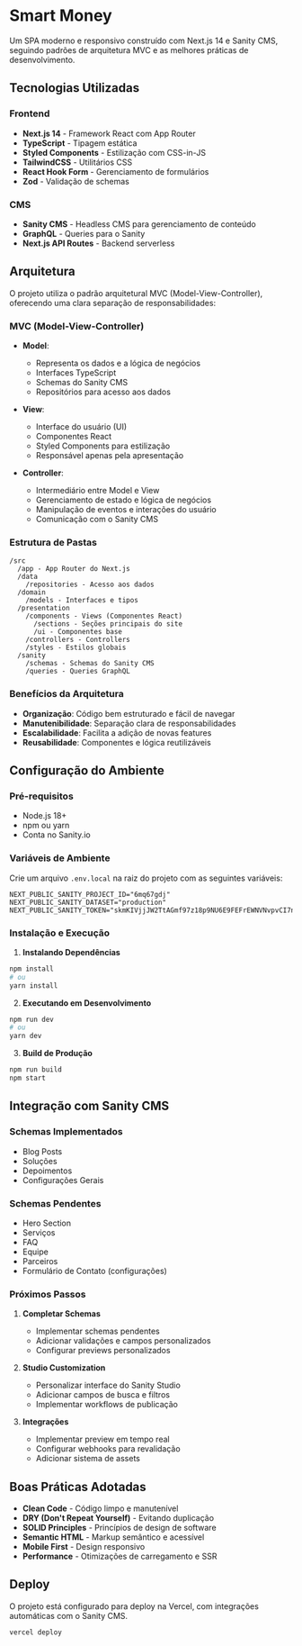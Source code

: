 # Smart Money

Um SPA moderno e responsivo construído com Next.js 14 e Sanity CMS, seguindo padrões de arquitetura MVC e as melhores práticas de desenvolvimento.

## Tecnologias Utilizadas

### Frontend
- **Next.js 14** - Framework React com App Router
- **TypeScript** - Tipagem estática
- **Styled Components** - Estilização com CSS-in-JS
- **TailwindCSS** - Utilitários CSS
- **React Hook Form** - Gerenciamento de formulários
- **Zod** - Validação de schemas

### CMS
- **Sanity CMS** - Headless CMS para gerenciamento de conteúdo
- **GraphQL** - Queries para o Sanity
- **Next.js API Routes** - Backend serverless

## Arquitetura

O projeto utiliza o padrão arquitetural MVC (Model-View-Controller), oferecendo uma clara separação de responsabilidades:

### MVC (Model-View-Controller)

- **Model**: 
  - Representa os dados e a lógica de negócios
  - Interfaces TypeScript
  - Schemas do Sanity CMS
  - Repositórios para acesso aos dados

- **View**: 
  - Interface do usuário (UI)
  - Componentes React
  - Styled Components para estilização
  - Responsável apenas pela apresentação

- **Controller**: 
  - Intermediário entre Model e View
  - Gerenciamento de estado e lógica de negócios
  - Manipulação de eventos e interações do usuário
  - Comunicação com o Sanity CMS

### Estrutura de Pastas
```
/src
  /app - App Router do Next.js
  /data
    /repositories - Acesso aos dados
  /domain
    /models - Interfaces e tipos
  /presentation
    /components - Views (Componentes React)
      /sections - Seções principais do site
      /ui - Componentes base
    /controllers - Controllers
    /styles - Estilos globais
  /sanity
    /schemas - Schemas do Sanity CMS
    /queries - Queries GraphQL
```

### Benefícios da Arquitetura
- **Organização**: Código bem estruturado e fácil de navegar
- **Manutenibilidade**: Separação clara de responsabilidades
- **Escalabilidade**: Facilita a adição de novas features
- **Reusabilidade**: Componentes e lógica reutilizáveis

## Configuração do Ambiente

### Pré-requisitos
- Node.js 18+
- npm ou yarn
- Conta no Sanity.io

### Variáveis de Ambiente

Crie um arquivo `.env.local` na raiz do projeto com as seguintes variáveis:

```env
NEXT_PUBLIC_SANITY_PROJECT_ID="6mq67gdj"
NEXT_PUBLIC_SANITY_DATASET="production"
NEXT_PUBLIC_SANITY_TOKEN="skmKIVjjJW2TtAGmf97z18p9NU6E9FEFrEWNVNvpvCI7nBggQ8aNwWaF4TciyezHvv3reCAYPJWAENIK6fEK3qpUrsEPMqIiC8LkNJduI4y7tobKSmO3XERbzhBRdeHTov2eMfBzT60VpzgPYwzK5iDD0d1tyYkfbPvYMFhGtn5StEP7XqpV"
```

### Instalação e Execução

1. **Instalando Dependências**
```bash
npm install
# ou
yarn install
```

2. **Executando em Desenvolvimento**
```bash
npm run dev
# ou
yarn dev
```

3. **Build de Produção**
```bash
npm run build
npm start
```

## Integração com Sanity CMS

### Schemas Implementados
- Blog Posts
- Soluções
- Depoimentos
- Configurações Gerais

### Schemas Pendentes
- Hero Section
- Serviços
- FAQ
- Equipe
- Parceiros
- Formulário de Contato (configurações)

### Próximos Passos

1. **Completar Schemas**
   - Implementar schemas pendentes
   - Adicionar validações e campos personalizados
   - Configurar previews personalizados

2. **Studio Customization**
   - Personalizar interface do Sanity Studio
   - Adicionar campos de busca e filtros
   - Implementar workflows de publicação

3. **Integrações**
   - Implementar preview em tempo real
   - Configurar webhooks para revalidação
   - Adicionar sistema de assets

## Boas Práticas Adotadas
- **Clean Code** - Código limpo e manutenível
- **DRY (Don't Repeat Yourself)** - Evitando duplicação
- **SOLID Principles** - Princípios de design de software
- **Semantic HTML** - Markup semântico e acessível
- **Mobile First** - Design responsivo
- **Performance** - Otimizações de carregamento e SSR

## Deploy

O projeto está configurado para deploy na Vercel, com integrações automáticas com o Sanity CMS.

```bash
vercel deploy
```
